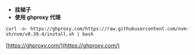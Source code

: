- **挂梯子**
- **使用 ghproxy 代理**

```plain
curl -o- https://ghproxy.com/https://raw.githubusercontent.com/nvm-sh/nvm/v0.39.4/install.sh | bash
```

[https://ghproxy.com/](https://ghproxy.com/)

